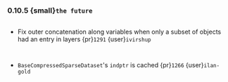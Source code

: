### 0.10.5 {small}`the future`

```{rubric} Bugfix
```

* Fix outer concatenation along variables when only a subset of objects had an entry in layers {pr}`1291` {user}`ivirshup`

```{rubric} Documentation
```

```{rubric} Performance
```

* `BaseCompressedSparseDataset`'s `indptr` is cached {pr}`1266` {user}`ilan-gold`

